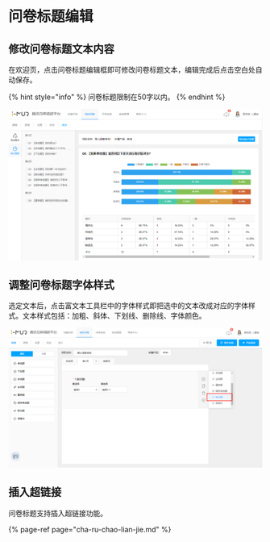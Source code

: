 # 问卷标题编辑

## 修改问卷标题文本内容

在欢迎页，点击问卷标题编辑框即可修改问卷标题文本，编辑完成后点击空白处自动保存。

{% hint style="info" %}
问卷标题限制在50字以内。
{% endhint %}

![&#x4FEE;&#x6539;&#x95EE;&#x5377;&#x6807;&#x9898;&#x6587;&#x672C;](../../.gitbook/assets/image%20%28249%29.png)

## 调整问卷标题字体样式

选定文本后，点击富文本工具栏中的字体样式即把选中的文本改成对应的字体样式。文本样式包括：加粗、斜体、下划线、删除线、字体颜色。

![&#x8C03;&#x6574;&#x5B57;&#x4F53;&#x6837;&#x5F0F;](../../.gitbook/assets/image%20%28413%29.png)

## 插入超链接

问卷标题支持插入超链接功能。

{% page-ref page="cha-ru-chao-lian-jie.md" %}

